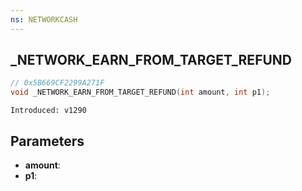 ```yaml
---
ns: NETWORKCASH
---
```

## _NETWORK_EARN_FROM_TARGET_REFUND

```c
// 0x5B669CF2299A271F
void _NETWORK_EARN_FROM_TARGET_REFUND(int amount, int p1);
```

```
Introduced: v1290
```

## Parameters
* **amount**:
* **p1**:

